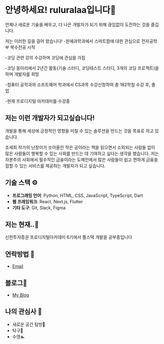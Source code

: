 # 안녕하세요! ruluralaa입니다👋 
언제나 새로운 기술을 배우고, 더 나은 개발자가 되기 위해 끊임없이 도전하는 것을 즐깁니다.

저는 이러한 길을 걸어 왔습니다!
-원예과학과에서 스마트팜에 대한 관심으로 전자공학부 복수전공 시작

-코딩 관련 강의 수강하며 코딩에 관심을 가짐

-코딩 동아리에서 2년간 활동(기술 스터디, 코딩테스트 스터디, 3개의 코딩 프로젝트)을 하며 개발자를 희망

-컴퓨터 공학과와 소프트웨어 학과에서 CS과목 수강신청하여 총 182학점 수강 후, 졸업

-현재 프로디지털 아카데미를 수강중

## 저는 이런 개발자가 되고싶습니다!
개발을 통해 세상에 긍정적인 영향을 미칠 수 있는 솔루션을 만드는 것을 목표로 하고 있습니다.

조세희 작가의 난장이가 쏘아올린 작은 공이라는 책을 읽으면서 소외되는 사람들 없이 많은 사람들이 행복할 수 있는 사회를 만드는 데 기여하고 싶다는 생각을 했습니다. 저는 자본주의 사회에서 필수적인 금융이라는 도메인에서 많은 사람들이 쉽고 편하게 금융을 접할 수 있는 서비스를 제공하는 개발자가 되고 싶습니다. 


## 기술 스택 ⚙️
- **프로그래밍 언어**: Python, HTML, CSS, JavaScript, TypeScript, Dart
- **웹 프레임워크**: React, Next.js, Flutter
- **기타 도구**: Git, Slack, Figma

## 저는 현재..🔭
신한투자증권 프로디지털아카데미 6기에서 풀스택 개발을 공부중입니다

## 연락방법 💬
- [Email](bsy0302@naver.com)

## 블로그📝
- [My Blog](https://blog.naver.com/bsy0302)
  
## 나의 관심사 🎨
- 새로운 공간 탐방🚶
- 탁구🏓
- 수영🏊
